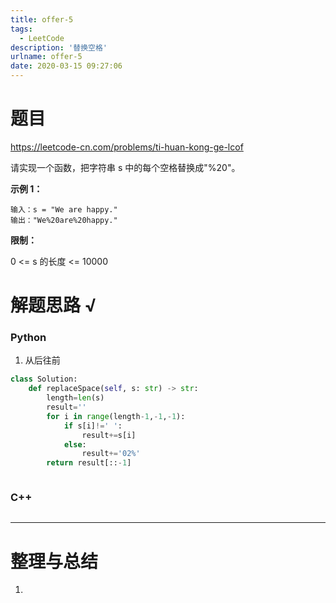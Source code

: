 ```yaml
---
title: offer-5
tags:
  - LeetCode
description: '替换空格'
urlname: offer-5
date: 2020-03-15 09:27:06
---
```


# 题目

https://leetcode-cn.com/problems/ti-huan-kong-ge-lcof

请实现一个函数，把字符串 s 中的每个空格替换成"%20"。

**示例 1：**

```
输入：s = "We are happy."
输出："We%20are%20happy."
```

**限制：**

0 <= s 的长度 <= 10000

# 解题思路 √

### Python

1. 从后往前

```python
class Solution:
    def replaceSpace(self, s: str) -> str:
        length=len(s)
        result=''
        for i in range(length-1,-1,-1):
            if s[i]!=' ':
                result+=s[i]
            else:
                result+='02%'
        return result[::-1]
```


```python

```



### C++

```cpp

```

---



# 整理与总结

1. 

